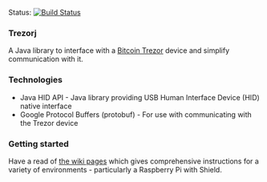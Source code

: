 Status: [![Build Status](https://travis-ci.org/bitcoin-solutions/trezorj.png?branch=master)](https://travis-ci.org/bitcoin-solutions/trezorj)

### Trezorj

A Java library to interface with a [Bitcoin Trezor](https://bitcointrezor.com) device and simplify communication with
it.

### Technologies

* Java HID API - Java library providing USB Human Interface Device (HID) native interface
* Google Protocol Buffers (protobuf) - For use with communicating with the Trezor device

### Getting started

Have a read of [the wiki pages](https://github.com/bitcoin-solutions/trezorj/wiki/_pages) which gives comprehensive instructions
for a variety of environments - particularly a Raspberry Pi with Shield.



